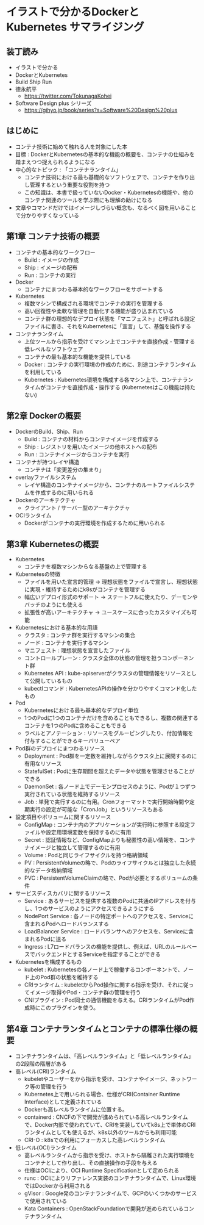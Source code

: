 # イラストで分かるDockerとKubernetes サマライジング

## 装丁読み

- イラストで分かる
- DockerとKubernetes
- Build Ship Run
- 徳永航平
  - <https://twitter.com/TokunagaKohei>
- Software Design plus シリーズ
  - <https://gihyo.jp/book/series?s=Software%20Design%20plus>

## はじめに

- コンテナ技術に始めて触れる人を対象にした本
- 目標 : DockerとKubernetesの基本的な機能の概要を、コンテナの仕組みを踏まえつつ捉えられるようになる
- 中心的なトピック : 「コンテナランタイム」
  - コンテナ技術における最も基礎的なソフトウェアで、コンテナを作り出し管理するという重要な役割を持つ
  - この知識は、本書で扱っていないDocker・Kubernetesの機能や、他のコンテナ関連のツールを学ぶ際にも理解の助けになる
- 文章やコマンドだけではイメージしづらい概念も、なるべく図を用いることで分かりやすくなっている

## 第1章 コンテナ技術の概要

- コンテナの基本的なワークフロー
  - Build : イメージの作成
  - Ship : イメージの配布
  - Run : コンテナの実行
- Docker
  - コンテナにまつわる基本的なワークフローをサポートする
- Kubernetes
  - 複数マシンで構成される環境でコンテナの実行を管理する
  - 高い回復性や柔軟な管理を自動化する機能が盛り込まれている
  - コンテナ群の理想的なデプロイ状態を「マニフェスト」と呼ばれる設定ファイルに書き、それをKubernetesに「宣言」して、基盤を操作する
- コンテナランタイム
  - 上位ツールから指示を受けてマシン上でコンテナを直接作成・管理する低レベルなソフトウェア
  - コンテナの最も基本的な機能を提供している
  - Docker : コンテナの実行環境の作成のために、別途コンテナランタイムを利用している
  - Kubernetes : Kubernetes環境を構成する各マシン上で、コンテナランタイムがコンテナを直接作成・操作する (Kubernetesはこの機能は持たない)

## 第2章 Dockerの概要

- DockerのBuild、Ship、Run
  - Build : コンテナの材料からコンテナイメージを作成する
  - Ship : レジストリを用いたイメージの他ホストへの配布
  - Run : コンテナイメージからコンテナを実行
- コンテナが持つレイヤ構造
  - コンテナは「変更差分の集まり」
- overlayファイルシステム
  - レイヤ構造のコンテナイメージから、コンテナのルートファイルシステムを作成するのに用いられる
- Dockerのアーキテクチャ
  - クライアント / サーバー型のアーキテクチャ
- OCIランタイム
  - Dockerがコンテナの実行環境を作成するために用いられる

## 第3章 Kubernetesの概要

- Kubernetes
  - コンテナを複数マシンからなる基盤の上で管理する
- Kubernetesの特徴
  - ファイルを用いた宣言的管理 -> 理想状態をファイルで宣言し、理想状態に実現・維持するためにk8sがコンテナを管理する
  - 幅広いデプロイ形式のサポート -> ステートフルに使えたり、デーモンやバッチのようにも使える
  - 拡張性が高いアーキテクチャ -> ユースケースに合ったカスタマイズも可能
- Kubernetesにおける基本的な用語
  - クラスタ : コンテナ群を実行するマシンの集合
  - ノード : コンテナを実行するマシン
  - マニフェスト : 理想状態を宣言したファイル
  - コントロールプレーン : クラスタ全体の状態の管理を担うコンポーネント群
  - Kubernetes API : kube-apiserverがクラスタの管理情報をリソースとして公開しているもの
  - kubectlコマンド : KubernetesAPIの操作を分かりやすくコマンド化したもの
- Pod
  - Kubernetesにおける最も基本的なデプロイ単位
  - 1つのPodに1つのコンテナだけを含めることもできるし、複数の関連するコンテナを1つのPodに含めることもできる
  - ラベルとアノテーション : リソースをグルーピングしたり、付加情報を付与することができるキーバリューペア
- Pod群のデプロイにまつわるリソース
  - Deployment : Pod群を一定数を維持しながらクラスタ上に展開するのに有用なリソース
  - StatefulSet : Podに生存期間を超えたデータや状態を管理させることができる
  - DaemonSet : 各ノード上でデーモンプロセスのように、Podが１つずつ実行されている状態を維持するリソース
  - Job : 単発で実行するのに有用。Cronフォーマットで実行開始時間や定期実行の設定が可能な「CronJob」というリソースもある
- 設定項目やボリュームに関するリソース
  - ConfigMap : コンテナ内のアプリケーションが実行時に参照する設定ファイルや設定用環境変数を保持するのに有用
  - Secret : 認証情報など、ConfigMapよりも秘匿性の高い情報を、コンテナイメージと独立して管理するのに有用
  - Volume : Podと同じライフサイクルを持つ格納領域
  - PV : PersistentVolumeの略で、Podのライフサイクルとは独立した永続的なデータ格納領域
  - PVC : PersistentVolumeClaimの略で、Podが必要とするボリュームの条件
- サービスディスカバリに関するリソース
  - Service : あるサービスを提供する複数のPodに共通のIPアドレスを付与し、1つのサービスのようにアクセスできるようにする
  - NodePort Service : 各ノードの特定ポートへのアクセスを、Serviceに含まれるPodへロードバランスする
  - LoadBalancer Service : ロードバランサへのアクセスを、Serviceに含まれるPodに送る
  - Ingress : L7ロードバランスの機能を提供し、例えば、URLのルールベースでバックエンドとするServiceを指定することができる
- Kubernetesを構成するもの
  - kubelet : Kubernetesの各ノード上で稼働するコンポーネントで、ノード上のPod群の状態を維持する
  - CRIランタイム : kubeletからPod操作に関する指示を受け、それに従ってイメージ取得やPod・コンテナ群の管理を行う
  - CNIプラグイン : Pod同士の通信機能を与える。CRIランタイムがPod作成時にこのプラグインを使う。

## 第4章 コンテナランタイムとコンテナの標準仕様の概要

- コンテナランタイムは、「高レベルランタイム」と「低レベルランタイム」の2段階の階層がある
- 高レベル(CRI)ランタイム
  - kubeletやユーザーをから指示を受け、コンテナやイメージ、ネットワーク等の管理を行う
  - Kubernetes上で用いられる場合、仕様がCRI(Container Runtime Interface)として定義されている
  - Dockerも高レベルランタイムに位置する。
  - containerd : CNCFの下で開発が進められている高レベルランタイムで、Docker内部で使われていて、CRIを実装していてk8s上で単体のCRIランタイムとしても使えるが、k8s以外のツールからも利用可能
  - CRI-O : k8sでの利用にフォーカスした高レベルランタイム
- 低レベル(OCI)ランタイム
  - 高レベルランタイムから指示を受け、ホストから隔離された実行環境をコンテナとして作り出し、その直接操作の手段を与える
  - 仕様はOCIにより、OCI Runtime Specificationとして定められる
  - runc : OCIによりリファレンス実装のコンテナランタイムで、Linux環境ではDockerから利用される
  - gVisor : Google発のコンテナランタイムで、GCPのいくつかのサービスで使用されている
  - Kata Containers : OpenStackFoundationで開発が進められているコンテナランタイム

